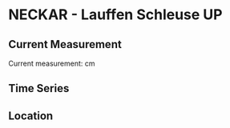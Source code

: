# NECKAR - Lauffen Schleuse UP

## Current Measurement

Current measurement: <Value topic="rivers/pegel-online/NECKAR/Lauffen_Schleuse_UP/measurementValue"/> cm

## Time Series

<TimeSeries topic="rivers/pegel-online/NECKAR/Lauffen_Schleuse_UP/measurementValue" period="week" />

## Location

<WorldMap>
  <Marker lat="49.07394068119282" lon="9.160595630893877" labelTopic="rivers/pegel-online/NECKAR/Lauffen_Schleuse_UP" />
</WorldMap>

